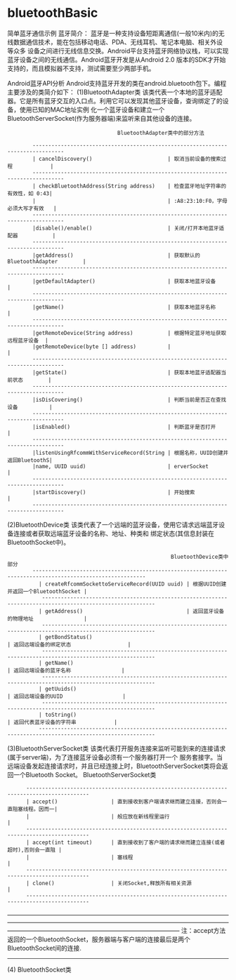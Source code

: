 # bluetoothBasic
简单蓝牙通信示例
蓝牙简介：
蓝牙是一种支持设备短距离通信(一般10米内)的无线数据通信技术，能在包括移动电话、PDA、无线耳机、笔记本电脑、相关外设等众多
设备之间进行无线信息交换。Android平台支持蓝牙网络协议栈，可以实现蓝牙设备之间的无线通信。Android蓝牙开发是从Android 2.0
版本的SDK才开始支持的，而且模拟器不支持，测试需要至少两部手机。

Android蓝牙API分析
Android支持蓝牙开发的类在android.bluetooth包下。编程主要涉及的类简介如下：
(1)BluetoothAdapter类
该类代表一个本地的蓝牙适配器。它是所有蓝牙交互的入口点。利用它可以发现其他蓝牙设备，查询绑定了的设备，使用已知的MAC地址实例
化一个蓝牙设备和建立一个BluetoothServerSocket(作为服务器端)来监听来自其他设备的连接。

                                       BluetoothAdapter类中的部分方法
                                       
            --------------------------------------------------------------------------------
            | cancelDiscovery()                        | 取消当前设备的搜索过程            |
            --------------------------------------------------------------------------------
            | checkBluetoothAddress(String address)    | 检查蓝牙地址字符串的有效性，如 0:43|                        
            |                                          | :A8:23:10:F0，字母必须大写才有效   |
            --------------------------------------------------------------------------------
            |disable()/enable()                        | 关闭/打开本地蓝牙适配器           |
            --------------------------------------------------------------------------------
            |getAddress()                              | 获取默认的BluetoothAdapter        |
            --------------------------------------------------------------------------------
            |getDefaultAdapter()                       | 获取本地蓝牙设备                  |
            --------------------------------------------------------------------------------
            |getName()                                 | 获取本地蓝牙名称                  |
            --------------------------------------------------------------------------------
            |getRemoteDevice(String address)           | 根据特定蓝牙地址获取远程蓝牙设备  |
            |getRemoteDevice(byte [] address)          |                                   |
            --------------------------------------------------------------------------------
            |getState()                                | 获取本地蓝牙适配器当前状态        |
            --------------------------------------------------------------------------------
            |isDisCovering()                           | 判断当前是否正在查找设备          |
            --------------------------------------------------------------------------------
            |isEnabled()                               | 判断蓝牙是否打开                  |
            --------------------------------------------------------------------------------
            |listenUsingRfcommWithServiceRecord(String | 根据名称，UUID创建并返回BluetoothS|
            |name, UUID uuid)                          | erverSocket                       |
            --------------------------------------------------------------------------------
            |startDiscovery()                          | 开始搜索                          |
            --------------------------------------------------------------------------------
            
(2)BluetoothDevice类
该类代表了一个远端的蓝牙设备，使用它请求远端蓝牙设备连接或者获取远端蓝牙设备的名称、地址、种类和
绑定状态(其信息封装在BluetoothSocket中)。

                                                        BluetoothDevice类中部分
            ----------------------------------------------------------------------------------------------------------
	          | createRfcommSockettoServiceRecord(UUID uuid) | 根据UUID创建并返回一个BluetoothSocket |
	           ----------------------------------------------------------------------------------------------------------
	          | getAddress()                                 | 返回蓝牙设备的物理地址                |
	           ----------------------------------------------------------------------------------------------------------
	          | getBondStatus()                                               | 返回远端设备的绑定状态                  |
	           ----------------------------------------------------------------------------------------------------------
	          | getName()                                                       | 返回远端设备的蓝牙名称                |
	           ----------------------------------------------------------------------------------------------------------
	          | getUuids()                                                       | 返回远端设备的UUID                   |
	           ----------------------------------------------------------------------------------------------------------
	          | toString()                                                        | 返回代表蓝牙设备的字符串            |
	          -----------------------------------------------------------------------------------------------------------
				   
(3)BluetoothServerSocket类
该类代表打开服务连接来监听可能到来的连接请求(属于server端)，为了连接蓝牙设备必须有一个服务器打开一个
服务套接字。当远端设备发起连接请求时，并且已经连接上时，BluetoothServerSocket类将会返回一个Bluetooth
Socket。
                                     BluetoothServerSocket类

          ------------------------------------------------------------------------------------------
          | accept()                 | 直到接收到客户端请求继而建立连接，否则会一直阻塞线程。因而一|
          |                          | 般应放在新线程里运行                                        |
          ------------------------------------------------------------------------------------------
          | accept(int timeout)      | 直到接收到了客户端的请求继而建立连接(或者超时),否则会一直阻 |
          |                          | 塞线程                                                      |
          ------------------------------------------------------------------------------------------
          | clone()                  | 关闭Socket,释放所有相关资源                                 |
          ------------------------------------------------------------------------------------------
          
————————————————————————————————————————————————————————————————————————————————————————————————————
注：accept方法返回的一个BluetoothSocket，服务器端与客户端的连接最后是两个BluetoothSocket间的连接.
____________________________________________________________________________________________________

(4) BluetoothSocket类